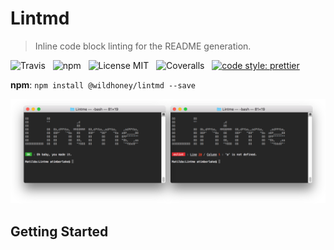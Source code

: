 # Lintmd

> Inline code block linting for the README generation.

![Travis](http://img.shields.io/travis/Wildhoney/Lintmd.svg?style=for-the-badge)
&nbsp;
![npm](http://img.shields.io/npm/v/lintmd.svg?style=for-the-badge)
&nbsp;
![License MIT](http://img.shields.io/badge/license-mit-lightgrey.svg?style=for-the-badge)
&nbsp;
![Coveralls](https://img.shields.io/coveralls/Wildhoney/Lintmd.svg?style=for-the-badge)
&nbsp;
[![code style: prettier](https://img.shields.io/badge/code_style-prettier-ff69b4.svg?style=for-the-badge)](https://github.com/prettier/prettier)

**npm**: `npm install @wildhoney/lintmd --save`

<img src="media/screenshot.png" alt="Lintmd" />

## Getting Started

